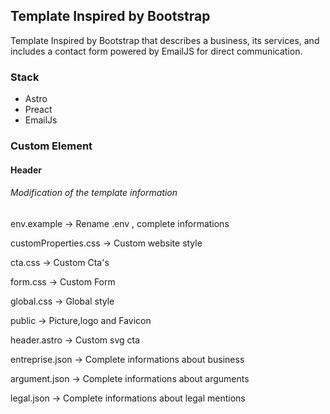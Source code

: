 ## Template Inspired by Bootstrap

Template Inspired by Bootstrap that describes a business, its services, and includes a contact form powered by EmailJS for direct communication.

### Stack
- Astro
- Preact
- EmailJs

### Custom Element

#### Header
###### Modification of the template information

env.example -> Rename .env , complete informations


customProperties.css -> Custom website style


cta.css -> Custom Cta's


form.css -> Custom Form


global.css -> Global style


public -> Picture,logo and Favicon


header.astro -> Custom svg cta


entreprise.json -> Complete informations about business

argument.json -> Complete informations about arguments


legal.json -> Complete informations about legal mentions
